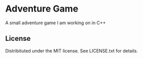 # Adventure Game

A small adventure game I am working on in C++

## License

Distribituted under the MIT license. See LICENSE.txt for details.